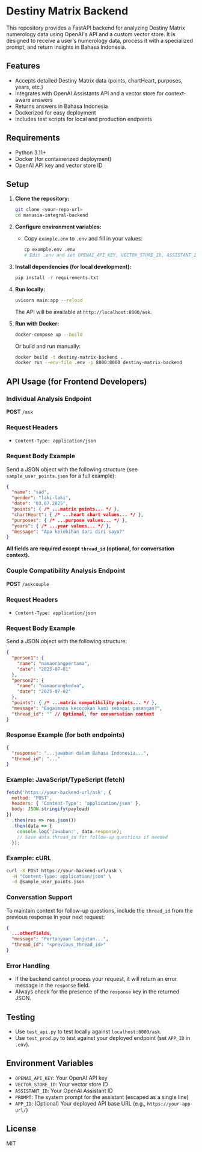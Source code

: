 # Destiny Matrix Backend

This repository provides a FastAPI backend for analyzing Destiny Matrix numerology data using OpenAI's API and a custom vector store. It is designed to receive a user's numerology data, process it with a specialized prompt, and return insights in Bahasa Indonesia.

## Features
- Accepts detailed Destiny Matrix data (points, chartHeart, purposes, years, etc.)
- Integrates with OpenAI Assistants API and a vector store for context-aware answers
- Returns answers in Bahasa Indonesia
- Dockerized for easy deployment
- Includes test scripts for local and production endpoints

## Requirements
- Python 3.11+
- Docker (for containerized deployment)
- OpenAI API key and vector store ID

## Setup

1. **Clone the repository:**
   ```sh
   git clone <your-repo-url>
   cd manusia-integral-backend
   ```

2. **Configure environment variables:**
   - Copy `example.env` to `.env` and fill in your values:
     ```sh
     cp example.env .env
     # Edit .env and set OPENAI_API_KEY, VECTOR_STORE_ID, ASSISTANT_ID, PROMPT, APP_ID
     ```

3. **Install dependencies (for local development):**
   ```sh
   pip install -r requirements.txt
   ```

4. **Run locally:**
   ```sh
   uvicorn main:app --reload
   ```
   The API will be available at `http://localhost:8000/ask`.

5. **Run with Docker:**
   ```sh
   docker-compose up --build
   ```
   Or build and run manually:
   ```sh
   docker build -t destiny-matrix-backend .
   docker run --env-file .env -p 8000:8000 destiny-matrix-backend
   ```


## API Usage (for Frontend Developers)

### Individual Analysis Endpoint
**POST** `/ask`

### Request Headers
- `Content-Type: application/json`

### Request Body Example
Send a JSON object with the following structure (see `sample_user_points.json` for a full example):

```json
{
  "name": "sad",
  "gender": "laki-laki",
  "date": "03.07.2025",
  "points": { /* ...matrix points... */ },
  "chartHeart": { /* ...heart chart values... */ },
  "purposes": { /* ...purpose values... */ },
  "years": { /* ...year values... */ },
  "message": "Apa kelebihan dari diri saya?"
}
```

**All fields are required except `thread_id` (optional, for conversation context).**

### Couple Compatibility Analysis Endpoint
**POST** `/askcouple`

### Request Headers
- `Content-Type: application/json`

### Request Body Example
Send a JSON object with the following structure:

```json
{
  "person1": {
    "name": "namaorangpertama",
    "date": "2025-07-01"
  },
  "person2": {
    "name": "namaorangkedua",
    "date": "2025-07-02"
  },
  "points": { /* ...matrix compatibility points... */ },
  "message": "Bagaimana kecocokan kami sebagai pasangan?",
  "thread_id": "" // Optional, for conversation context
}
```

### Response Example (for both endpoints)
```json
{
  "response": "...jawaban dalam Bahasa Indonesia...",
  "thread_id": "..."
}
```

### Example: JavaScript/TypeScript (fetch)
```js
fetch('https://your-backend-url/ask', {
  method: 'POST',
  headers: { 'Content-Type': 'application/json' },
  body: JSON.stringify(payload)
})
  .then(res => res.json())
  .then(data => {
    console.log('Jawaban:', data.response);
    // Save data.thread_id for follow-up questions if needed
  });
```

### Example: cURL
```sh
curl -X POST https://your-backend-url/ask \
  -H "Content-Type: application/json" \
  -d @sample_user_points.json
```

### Conversation Support
To maintain context for follow-up questions, include the `thread_id` from the previous response in your next request:
```json
{
  ...otherFields,
  "message": "Pertanyaan lanjutan...",
  "thread_id": "<previous_thread_id>"
}
```

### Error Handling
- If the backend cannot process your request, it will return an error message in the `response` field.
- Always check for the presence of the `response` key in the returned JSON.

## Testing

- Use `test_api.py` to test locally against `localhost:8000/ask`.
- Use `test_prod.py` to test against your deployed endpoint (set `APP_ID` in `.env`).

## Environment Variables
- `OPENAI_API_KEY`: Your OpenAI API key
- `VECTOR_STORE_ID`: Your vector store ID
- `ASSISTANT_ID`: Your OpenAI Assistant ID
- `PROMPT`: The system prompt for the assistant (escaped as a single line)
- `APP_ID`: (Optional) Your deployed API base URL (e.g., `https://your-app-url/`)

## License
MIT
